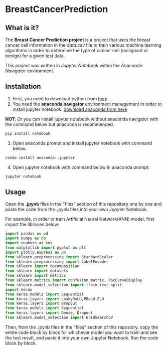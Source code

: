# BreastCancerPrediction

## What is it?

The **Breast Cancer Prediction project** is a project that uses the breast cancer cell information in the *data.csv* file to train various machine learning algorithms in order to determine the type of cancer cell (malignant or benign) for a given test data.

This project was written in *Jupyter Notebook* within the *Anaconda Navigator* environment.


## Installation

1) First, you need to download python from [here](https://www.python.org/downloads/). 
1) You need the **anaconda navigator** environment management in order to install jupyter notebook. [download anaconda from here](https://www.anaconda.com/download/success) 

**NOT**: Or you can install jupyter notebook without anaconda navigator with the command below but anaconda is recommended.

```bash
pip install notebook
```

3) Open anaconda prompt and install jupyter notebook with command below:
```bash
conda install anaconda::jupyter
```
4) Open jupyter notebook with command below in anaconda prompt:

```bash
jupyter notebook
```
## Usage

Open the **.jpynb** files in the "files" section of this repository one by one and paste the code from the .jpynb files into your own Jupyter Notebook.

For example, in order to train Artificial Neural Network(ANN) model, first import the libraries below:

```python
import pandas as pd
import numpy as np
import seaborn as sns
from matplotlib import pyplot as plt
import plotly.express as px
from sklearn.preprocessing import StandardScaler
from sklearn.preprocessing import LabelEncoder
from sklearn import decomposition
from sklearn import datasets
from sklearn import metrics 
from sklearn.metrics import confusion_matrix, RocCurveDisplay
from sklearn.model_selection import train_test_split
import keras
from keras.models import Sequential
from keras.layers import LeakyReLU,PReLU,ELU
from keras.layers import Dropout
from keras.models import Sequential
from keras.layers import Dense, Dropout
from sklearn.model_selection import GridSearchCV
```
Then, from the .jpynb files in the "files" section of this reposiory, copy the entire code block by block for whichever model you want to train and see the test result, and paste it into your own Jupyter Notebook. Run the code block by block.




